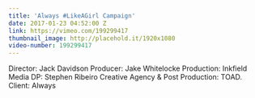 ```yaml
---
title: 'Always #LikeAGirl Campaign'
date: 2017-01-23 04:52:00 Z
link: https://vimeo.com/199299417
thumbnail_image: http://placehold.it/1920x1080
video-number: 199299417
---
```


Director: Jack Davidson
Producer: Jake Whitelocke
Production: Inkfield Media
DP: Stephen Ribeiro
Creative Agency & Post Production: TOAD.
Client: Always
